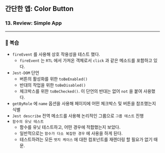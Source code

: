 ## 간단한 앱: Color Button

### 13. Review: Simple App
---------------------------------------------

### 📌 복습

- `fireEvent` 를 사용해 상호 작용성을 테스트 했다.
  - `fireEvent` 는 `RTL` 에서 가져온 객체로서 `click` 과 같은 메소드를 포함하고 있다.
- `Jest-DOM` 단언
  - 버튼의 활성화를 위한 `toBeEnabled()`
  - 반대의 작업을 위한 `toBeDisabled()`
  - 체크박스를 위한 `toBeChecked()`. 이 단언의 반대는 없어 `not` 을 붙여 사용했다.
- `getByRole` 에 `name` 옵션을 사용해 페이지에 어떤 체크박스 및 버튼을 참조했는지 식별
- `Jest describe` 전역 메소드를 사용해 논리적인 그룹으로 `그룹 테스트` 진행
- `함수의 유닛 테스트` 
  - 함수를 유닛 테스트하고, 어떤 경우에 적합했는지 보았다.
  - 일반적으로는 `함수가 다소 복잡한 경우` 에 사용을 하게 된다.
  - 테스트하려는 모든 `엣지 케이스` 에 대한 컴포넌트를 재렌더링 할 필요가 없기 때문.
